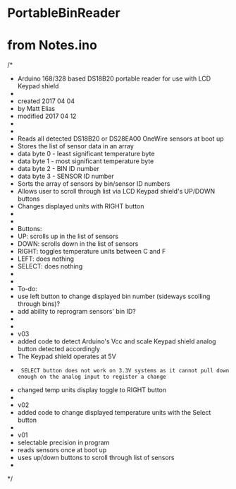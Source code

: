 # PortableBinReader

# from Notes.ino
/* 
 * Arduino 168/328 based DS18B20 portable reader for use with LCD Keypad shield
 * 
 * created 2017 04 04
 * by Matt Elias
 * modified 2017 04 12
 * 
 * 
 * Reads all detected DS18B20 or DS28EA00 OneWire sensors at boot up
 * Stores the list of sensor data in an array
 *  data byte 0 - least significant temperature byte
 *  data byte 1 - most significant temperature byte
 *  data byte 2 - BIN ID number
 *  data byte 3 - SENSOR ID number
 * Sorts the array of sensors by bin/sensor ID numbers
 * Allows user to scroll through list via LCD Keypad shield's UP/DOWN buttons
 * Changes displayed units with RIGHT button
 * 
 * 
 * Buttons:
 *  UP: scrolls up in the list of sensors
 *  DOWN: scrolls down in the list of sensors
 *  RIGHT: toggles temperature units between C and F
 *  LEFT: does nothing
 *  SELECT: does nothing
 *  
 *  
 * To-do:
 *  use left button to change displayed bin number (sideways scolling through bins)?
 *  add ability to reprogram sensors' bin ID?
 *  
 *  
 * v03
 *  added code to detect Arduino's Vcc and scale Keypad shield analog button detected accordingly
 *    The Keypad shield operates at 5V
 *      SELECT button does not work on 3.3V systems as it cannot pull down enough on the analog input to register a change
 *  changed temp units display toggle to RIGHT button
 *  
 * v02
 *  added code to change displayed temperature units with the Select button
 * 
 * v01
 *  selectable precision in program
 *  reads sensors once at boot up
 *  uses up/down buttons to scroll through list of sensors
 * 
 */
